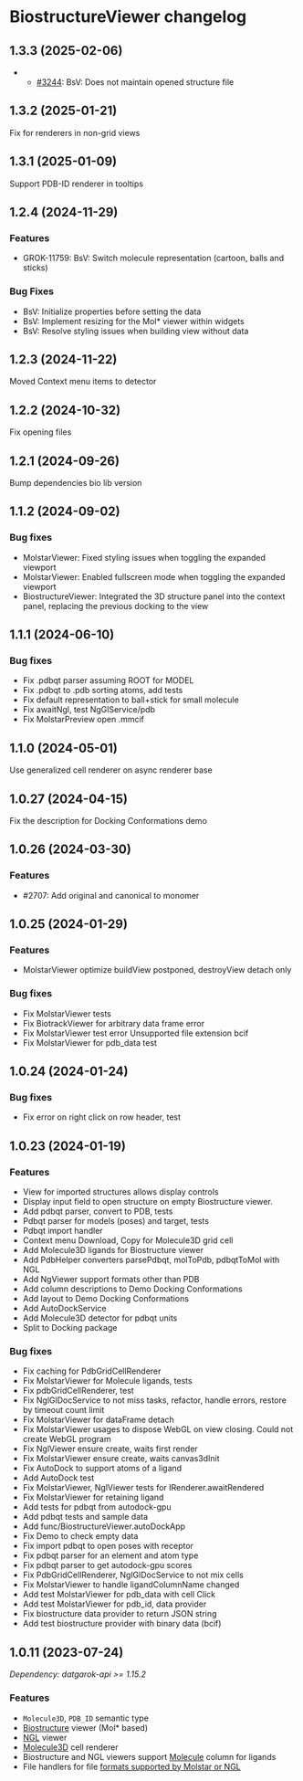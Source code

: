 # BiostructureViewer changelog

## 1.3.3 (2025-02-06)

* * [#3244](https://github.com/datagrok-ai/public/issues/3244): BsV: Does not maintain opened structure file

## 1.3.2 (2025-01-21)

Fix for renderers in non-grid views

## 1.3.1 (2025-01-09)

Support PDB-ID renderer in tooltips

## 1.2.4 (2024-11-29)

### Features

* GROK-11759: BsV: Switch molecule representation (cartoon, balls and sticks)

### Bug Fixes

* BsV: Initialize properties before setting the data
* BsV: Implement resizing for the Mol* viewer within widgets
* BsV: Resolve styling issues when building view without data

## 1.2.3 (2024-11-22)

Moved Context menu items to detector

## 1.2.2 (2024-10-32)

Fix opening files

## 1.2.1 (2024-09-26)

Bump dependencies bio lib version

## 1.1.2 (2024-09-02)

### Bug fixes

* MolstarViewer: Fixed styling issues when toggling the expanded viewport
* MolstarViewer: Enabled fullscreen mode when toggling the expanded viewport
* BiostructureViewer: Integrated the 3D structure panel into the context panel, replacing the previous docking to the view

## 1.1.1 (2024-06-10)

### Bug fixes

* Fix .pdbqt parser assuming ROOT for MODEL
* Fix .pdbqt to .pdb sorting atoms, add tests
* Fix default representation to ball+stick for small molecule
* Fix awaitNgl, test NgGlService/pdb
* Fix MolstarPreview open .mmcif

## 1.1.0 (2024-05-01)

Use generalized cell renderer on async renderer base

## 1.0.27 (2024-04-15)

Fix the description for Docking Conformations demo

## 1.0.26 (2024-03-30)

### Features

* #2707: Add original and canonical to monomer

## 1.0.25 (2024-01-29)

### Features

* MolstarViewer optimize buildView postponed, destroyView detach only

### Bug fixes

* Fix MolstarViewer tests
* Fix BiotrackViewer for arbitrary data frame error
* Fix MolstarViewer test error Unsupported file extension bcif
* Fix MolstarViewer for pdb_data test

## 1.0.24 (2024-01-24)

### Bug fixes

* Fix error on right click on row header, test

## 1.0.23 (2024-01-19)

### Features

* View for imported structures allows display controls
* Display input field to open structure on empty Biostructure viewer.
* Add pdbqt parser, convert to PDB, tests
* Pdbqt parser for models (poses) and target, tests
* Pdbqt import handler
* Context menu Download, Copy for Molecule3D grid cell
* Add Molecule3D ligands for Biostructure viewer
* Add PdbHelper converters parsePdbqt, molToPdb, pdbqtToMol with NGL
* Add NgViewer support formats other than PDB
* Add column descriptions to Demo Docking Conformations
* Add layout to Demo Docking Conformations
* Add AutoDockService
* Add Molecule3D detector for pdbqt units
* Split to Docking package

### Bug fixes

* Fix caching for PdbGridCellRenderer
* Fix MolstarViewer for Molecule ligands, tests
* Fix pdbGridCellRenderer, test
* Fix NglGlDocService to not miss tasks, refactor, handle errors, restore by timeout count limit
* Fix MolstarViewer for dataFrame detach
* Fix MolstarViewer usages to dispose WebGL on view closing. Could not create WebGL program
* Fix NglViewer ensure create, waits first render
* Fix MolstarViewer ensure create, waits canvas3dInit
* Fix AutoDock to support atoms of a ligand
* Add AutoDock test
* Fix MolstarViewer, NglViewer tests for IRenderer.awaitRendered
* Fix MolstarViewer for retaining ligand
* Add tests for pdbqt from autodock-gpu
* Add pdbqt tests and sample data
* Add func/BiostructureViewer.autoDockApp
* Fix Demo to check empty data
* Fix import pdbqt to open poses with receptor
* Fix pdbqt parser for an element and atom type
* Fix pdbqt parser to get autodock-gpu scores
* Fix PdbGridCellRenderer, NglGlDocService to not mix cells
* Fix MolstarViewer to handle ligandColumnName changed
* Add test MolstarViewer for pdb_data with cell Click
* Add test MolstarViewer for pdb_id, data provider
* Fix biostructure data provider to return JSON string
* Add test biostructure provider with binary data (bcif)

## 1.0.11 (2023-07-24)

*Dependency: datgarok-api >= 1.15.2*

### Features

* `Molecule3D`, `PDB_ID` semantic type
* [Biostructure](https://datagrok.ai/help/visualize/viewers/biostructure) viewer (Mol* based)
* [NGL](https://datagrok.ai/help/visualize/viewers/ngl) viewer
* [Molecule3D](https://public.datagrok.ai/apps/Tutorials/Demo/Bioinformatics/Proteins) cell renderer
* Biostructure and NGL viewers support [Molecule](https://datagrok.ai/help/develop/domains/chem/cheminformatics) column
  for ligands
* File handlers for file [formats supported by Molstar or NGL](https://datagrok.ai/help/access/files/supported-formats)
